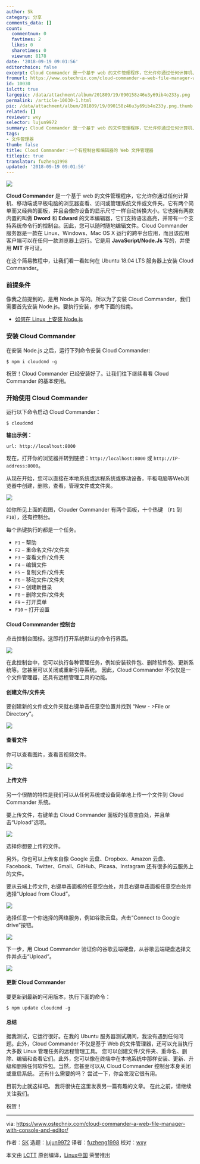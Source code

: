 ```yaml
---
author: Sk
category: 分享
comments_data: []
count:
  commentnum: 0
  favtimes: 2
  likes: 0
  sharetimes: 0
  viewnum: 8178
date: '2018-09-19 09:01:56'
editorchoice: false
excerpt: Cloud Commander 是一个基于 web 的文件管理程序，它允许你通过任何计算机、移动端或平板电脑的浏览器查看、访问或管理系统文件或文件夹。
fromurl: https://www.ostechnix.com/cloud-commander-a-web-file-manager-with-console-and-editor/
id: 10030
islctt: true
largepic: /data/attachment/album/201809/19/090158z46u3y69ib4o233y.png
permalink: /article-10030-1.html
pic: /data/attachment/album/201809/19/090158z46u3y69ib4o233y.png.thumb.jpg
related: []
reviewer: wxy
selector: lujun9972
summary: Cloud Commander 是一个基于 web 的文件管理程序，它允许你通过任何计算机、移动端或平板电脑的浏览器查看、访问或管理系统文件或文件夹。
tags:
- 文件管理器
thumb: false
title: Cloud Commander：一个有控制台和编辑器的 Web 文件管理器
titlepic: true
translator: fuzheng1998
updated: '2018-09-19 09:01:56'
---
```


![](/data/attachment/album/201809/19/090158z46u3y69ib4o233y.png)


**Cloud Commander** 是一个基于 web 的文件管理程序，它允许你通过任何计算机、移动端或平板电脑的浏览器查看、访问或管理系统文件或文件夹。它有两个简单而又经典的面板，并且会像你设备的显示尺寸一样自动转换大小。它也拥有两款内置的叫做 **Dword** 和 **Edward** 的文本编辑器，它们支持语法高亮，并带有一个支持系统命令行的控制台。因此，您可以随时随地编辑文件。Cloud Commander 服务器是一款在 Linux、Windows、Mac OS X 运行的跨平台应用，而且该应用客户端可以在任何一款浏览器上运行。它是用 **JavaScript/Node.Js** 写的，并使用 **MIT** 许可证。


在这个简易教程中，让我们看一看如何在 Ubuntu 18.04 LTS 服务器上安装 Cloud Commander。


### 前提条件


像我之前提到的，是用 Node.js 写的。所以为了安装 Cloud Commander，我们需要首先安装 Node.js。要执行安装，参考下面的指南。


* [如何在 Linux 上安装 Node.js](https://www.ostechnix.com/install-node-js-linux/)


### 安装 Cloud Commander


在安装 Node.js 之后，运行下列命令安装 Cloud Commander:



```
$ npm i cloudcmd -g
```

祝贺！Cloud Commander 已经安装好了。让我们往下继续看看 Cloud Commander 的基本使用。


### 开始使用 Cloud Commander


运行以下命令启动 Cloud Commander：



```
$ cloudcmd
```

**输出示例：**



```
url: http://localhost:8000
```

现在，打开你的浏览器并转到链接：`http://localhost:8000` 或 `http://IP-address:8000`。


从现在开始，您可以直接在本地系统或远程系统或移动设备，平板电脑等Web浏览器中创建，删除，查看，管理文件或文件夹。


![](/data/attachment/album/201809/19/090159fn9z2r9ecp912hc7.jpg)


如你所见上面的截图，Clouder Commander 有两个面板，十个热键 （`F1` 到 `F10`），还有控制台。


每个热键执行的都是一个任务。


* `F1` – 帮助
* `F2` – 重命名文件/文件夹
* `F3` – 查看文件/文件夹
* `F4` – 编辑文件
* `F5` – 复制文件/文件夹
* `F6` – 移动文件/文件夹
* `F7` – 创建新目录
* `F8` – 删除文件/文件夹
* `F9` – 打开菜单
* `F10` – 打开设置


#### Cloud Commmander 控制台


点击控制台图标。这即将打开系统默认的命令行界面。


![](/data/attachment/album/201809/19/090201djpv00js8soe3jsf.jpg)


在此控制台中，您可以执行各种管理任务，例如安装软件包、删除软件包、更新系统等。您甚至可以关闭或重新引导系统。 因此，Cloud Commander 不仅仅是一个文件管理器，还具有远程管理工具的功能。


#### 创建文件/文件夹


要创建新的文件或文件夹就右键单击任意空位置并找到 “New - >File or Directory”。


![](/data/attachment/album/201809/19/090205ru6oaujaz4u5zjva.png)


#### 查看文件


你可以查看图片，查看音视频文件。


![](/data/attachment/album/201809/19/090207ox4xcwx8c62wy42j.jpg)


#### 上传文件


另一个很酷的特性是我们可以从任何系统或设备简单地上传一个文件到 Cloud Commander 系统。


要上传文件，右键单击 Cloud Commander 面板的任意空白处，并且单击“Upload”选项。


![](/data/attachment/album/201809/19/090208j3ez9jei3ka35fg3.png)


选择你想要上传的文件。


另外，你也可以上传来自像 Google 云盘、Dropbox、Amazon 云盘、Facebook、Twitter、Gmail、GitHub、Picasa、Instagram 还有很多的云服务上的文件。


要从云端上传文件, 右键单击面板的任意空白处，并且右键单击面板任意空白处并选择“Upload from Cloud”。


![](/data/attachment/album/201809/19/090210bqcuqkhduuc1fjqu.png)


选择任意一个你选择的网络服务，例如谷歌云盘。点击“Connect to Google drive”按钮。


![](/data/attachment/album/201809/19/090211f7vgcdk728k8ev3s.jpg)


下一步，用 Cloud Commander 验证你的谷歌云端硬盘，从谷歌云端硬盘选择文件并点击“Upload”。


![](/data/attachment/album/201809/19/090213b3pbsujhr6pbhrh3.jpg)


#### 更新 Cloud Commander


要更新到最新的可用版本，执行下面的命令：



```
$ npm update cloudcmd -g
```

#### 总结


据我测试，它运行很好。在我的 Ubuntu 服务器测试期间，我没有遇到任何问题。此外，Cloud Commander 不仅是基于 Web 的文件管理器，还可以充当执行大多数 Linux 管理任务的远程管理工具。 您可以创建文件/文件夹、重命名、删除、编辑和查看它们。此外，您可以像在终端中在本地系统中那样安装、更新、升级和删除任何软件包。当然，您甚至可以从 Cloud Commander 控制台本身关闭或重启系统。 还有什么需要的吗？ 尝试一下，你会发现它很有用。


目前为止就这样吧。 我将很快在这里发表另一篇有趣的文章。 在此之前，请继续关注我们。


祝贺！




---


via: <https://www.ostechnix.com/cloud-commander-a-web-file-manager-with-console-and-editor/>


作者：[SK](https://www.ostechnix.com/author/sk/) 选题：[lujun9972](https://github.com/lujun9972) 译者：[fuzheng1998](https://github.com/fuzheng1998) 校对：[wxy](https://github.com/wxy)


本文由 [LCTT](https://github.com/LCTT/TranslateProject) 原创编译，[Linux中国](https://linux.cn/) 荣誉推出